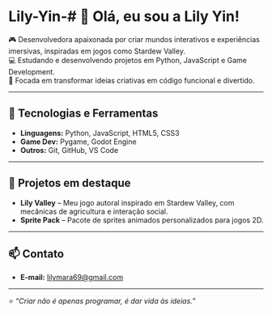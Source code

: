# Lily-Yin-# 🌸 Olá, eu sou a Lily Yin!  

🎮 Desenvolvedora apaixonada por criar mundos interativos e experiências imersivas, inspiradas em jogos como Stardew Valley.  
💻 Estudando e desenvolvendo projetos em Python, JavaScript e Game Development.  
🎯 Focada em transformar ideias criativas em código funcional e divertido.

---

## 🚀 Tecnologias e Ferramentas
- **Linguagens:** Python, JavaScript, HTML5, CSS3
- **Game Dev:** Pygame, Godot Engine
- **Outros:** Git, GitHub, VS Code

---

## 📌 Projetos em destaque
- **Lily Valley** – Meu jogo autoral inspirado em Stardew Valley, com mecânicas de agricultura e interação social.  
- **Sprite Pack** – Pacote de sprites animados personalizados para jogos 2D.  

---

## 📫 Contato
- **E-mail:** [lilymara69@gmail.com](mailto:lilymara69@gmail.com)  

---

⭐ *“Criar não é apenas programar, é dar vida às ideias.”*  
